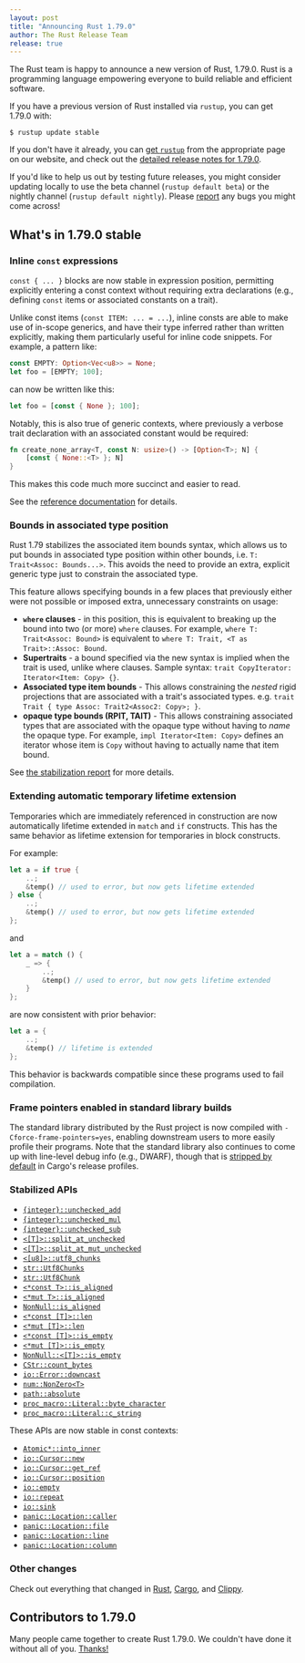 ```yaml
---
layout: post
title: "Announcing Rust 1.79.0"
author: The Rust Release Team
release: true
---
```


The Rust team is happy to announce a new version of Rust, 1.79.0. Rust is a programming language empowering everyone to build reliable and efficient software.

If you have a previous version of Rust installed via `rustup`, you can get 1.79.0 with:

```console
$ rustup update stable
```

If you don't have it already, you can [get `rustup`](https://www.rust-lang.org/install.html) from the appropriate page on our website, and check out the [detailed release notes for 1.79.0](https://doc.rust-lang.org/nightly/releases.html#version-1790-2024-06-13).

If you'd like to help us out by testing future releases, you might consider updating locally to use the beta channel (`rustup default beta`) or the nightly channel (`rustup default nightly`). Please [report](https://github.com/rust-lang/rust/issues/new/choose) any bugs you might come across!

## What's in 1.79.0 stable

### Inline `const` expressions

`const { ... }` blocks are now stable in expression position, permitting
explicitly entering a const context without requiring extra declarations (e.g.,
defining `const` items or associated constants on a trait).

Unlike const items (`const ITEM: ... = ...`), inline consts are able to make
use of in-scope generics, and have their type inferred rather than written explicitly, making them particularly useful for inline code snippets. For example, a pattern like:

```rust
const EMPTY: Option<Vec<u8>> = None;
let foo = [EMPTY; 100];
```

can now be written like this:

```rust
let foo = [const { None }; 100];
```

Notably, this is also true of generic contexts, where previously a verbose trait declaration with an associated constant would be required:

```rust
fn create_none_array<T, const N: usize>() -> [Option<T>; N] {
    [const { None::<T> }; N]
}
```

This makes this code much more succinct and easier to read.

See the [reference documentation](https://doc.rust-lang.org/nightly/reference/expressions/block-expr.html#const-blocks) for details.

### Bounds in associated type position

Rust 1.79 stabilizes the associated item bounds syntax, which allows us to put
bounds in associated type position within other bounds, i.e.
`T: Trait<Assoc: Bounds...>`. This avoids the need to provide an extra,
explicit generic type just to constrain the associated type.

This feature allows specifying bounds in a few places that previously either
were not possible or imposed extra, unnecessary constraints on usage:

* **`where` clauses** - in this position, this is equivalent to breaking up the bound into two (or more) `where` clauses. For example, `where T: Trait<Assoc: Bound>` is equivalent to `where T: Trait, <T as Trait>::Assoc: Bound`.
* **Supertraits** - a bound specified via the new syntax is implied when the trait is used, unlike where clauses. Sample syntax: `trait CopyIterator: Iterator<Item: Copy> {}`.
* **Associated type item bounds** - This allows constraining the *nested* rigid projections that are associated with a trait's associated types. e.g. `trait Trait { type Assoc: Trait2<Assoc2: Copy>; }`.
* **opaque type bounds (RPIT, TAIT)** - This allows constraining associated types that are associated with the opaque type without having to *name* the opaque type. For example, `impl Iterator<Item: Copy>` defines an iterator whose item is `Copy` without having to actually name that item bound.

See [the stabilization report](https://github.com/rust-lang/rust/pull/122055/#issue-2170532454) for more details.

### Extending automatic temporary lifetime extension

Temporaries which are immediately referenced in construction are now
automatically lifetime extended in `match` and `if` constructs. This has the
same behavior as lifetime extension for temporaries in block constructs.

For example:

```rust
let a = if true {
    ..;
    &temp() // used to error, but now gets lifetime extended
} else {
    ..;
    &temp() // used to error, but now gets lifetime extended
};
```

and

```rust
let a = match () {
    _ => {
        ..;
        &temp() // used to error, but now gets lifetime extended
    }
};
```

are now consistent with prior behavior:

```rust
let a = {
    ..;
    &temp() // lifetime is extended
};
```

This behavior is backwards compatible since these programs used to fail compilation.

### Frame pointers enabled in standard library builds

The standard library distributed by the Rust project is now compiled with
`-Cforce-frame-pointers=yes`, enabling downstream users to more easily profile
their programs. Note that the standard library also continues to come up with
line-level debug info (e.g., DWARF), though that is [stripped by default] in Cargo's release profiles.

[stripped by default]: https://blog.rust-lang.org/2024/03/21/Rust-1.77.0.html#enable-strip-in-release-profiles-by-default

### Stabilized APIs

- [`{integer}::unchecked_add`](https://doc.rust-lang.org/stable/core/primitive.i32.html#method.unchecked_add)
- [`{integer}::unchecked_mul`](https://doc.rust-lang.org/stable/core/primitive.i32.html#method.unchecked_mul)
- [`{integer}::unchecked_sub`](https://doc.rust-lang.org/stable/core/primitive.i32.html#method.unchecked_sub)
- [`<[T]>::split_at_unchecked`](https://doc.rust-lang.org/stable/core/primitive.slice.html#method.split_at_unchecked)
- [`<[T]>::split_at_mut_unchecked`](https://doc.rust-lang.org/stable/core/primitive.slice.html#method.split_at_mut_unchecked)
- [`<[u8]>::utf8_chunks`](https://doc.rust-lang.org/stable/core/primitive.slice.html#method.utf8_chunks)
- [`str::Utf8Chunks`](https://doc.rust-lang.org/stable/core/str/struct.Utf8Chunks.html)
- [`str::Utf8Chunk`](https://doc.rust-lang.org/stable/core/str/struct.Utf8Chunk.html)
- [`<*const T>::is_aligned`](https://doc.rust-lang.org/stable/core/primitive.pointer.html#method.is_aligned)
- [`<*mut T>::is_aligned`](https://doc.rust-lang.org/stable/core/primitive.pointer.html#method.is_aligned-1)
- [`NonNull::is_aligned`](https://doc.rust-lang.org/stable/core/ptr/struct.NonNull.html#method.is_aligned)
- [`<*const [T]>::len`](https://doc.rust-lang.org/stable/core/primitive.pointer.html#method.len)
- [`<*mut [T]>::len`](https://doc.rust-lang.org/stable/core/primitive.pointer.html#method.len-1)
- [`<*const [T]>::is_empty`](https://doc.rust-lang.org/stable/core/primitive.pointer.html#method.is_empty)
- [`<*mut [T]>::is_empty`](https://doc.rust-lang.org/stable/core/primitive.pointer.html#method.is_empty-1)
- [`NonNull::<[T]>::is_empty`](https://doc.rust-lang.org/stable/core/ptr/struct.NonNull.html#method.is_empty)
- [`CStr::count_bytes`](https://doc.rust-lang.org/stable/core/ffi/c_str/struct.CStr.html#method.count_bytes)
- [`io::Error::downcast`](https://doc.rust-lang.org/stable/std/io/struct.Error.html#method.downcast)
- [`num::NonZero<T>`](https://doc.rust-lang.org/stable/core/num/struct.NonZero.html)
- [`path::absolute`](https://doc.rust-lang.org/stable/std/path/fn.absolute.html)
- [`proc_macro::Literal::byte_character`](https://doc.rust-lang.org/stable/proc_macro/struct.Literal.html#method.byte_character)
- [`proc_macro::Literal::c_string`](https://doc.rust-lang.org/stable/proc_macro/struct.Literal.html#method.c_string)

These APIs are now stable in const contexts:

- [`Atomic*::into_inner`](https://doc.rust-lang.org/stable/core/sync/atomic/struct.AtomicUsize.html#method.into_inner)
- [`io::Cursor::new`](https://doc.rust-lang.org/stable/std/io/struct.Cursor.html#method.new)
- [`io::Cursor::get_ref`](https://doc.rust-lang.org/stable/std/io/struct.Cursor.html#method.get_ref)
- [`io::Cursor::position`](https://doc.rust-lang.org/stable/std/io/struct.Cursor.html#method.position)
- [`io::empty`](https://doc.rust-lang.org/stable/std/io/fn.empty.html)
- [`io::repeat`](https://doc.rust-lang.org/stable/std/io/fn.repeat.html)
- [`io::sink`](https://doc.rust-lang.org/stable/std/io/fn.sink.html)
- [`panic::Location::caller`](https://doc.rust-lang.org/stable/std/panic/struct.Location.html#method.caller)
- [`panic::Location::file`](https://doc.rust-lang.org/stable/std/panic/struct.Location.html#method.file)
- [`panic::Location::line`](https://doc.rust-lang.org/stable/std/panic/struct.Location.html#method.line)
- [`panic::Location::column`](https://doc.rust-lang.org/stable/std/panic/struct.Location.html#method.column)


### Other changes

Check out everything that changed in [Rust](https://github.com/rust-lang/rust/releases/tag/1.79.0), [Cargo](https://doc.rust-lang.org/nightly/cargo/CHANGELOG.html#cargo-179-2024-06-13), and [Clippy](https://github.com/rust-lang/rust-clippy/blob/master/CHANGELOG.md#rust-179).

## Contributors to 1.79.0

Many people came together to create Rust 1.79.0. We couldn't have done it without all of you. [Thanks!](https://thanks.rust-lang.org/rust/1.79.0/)

